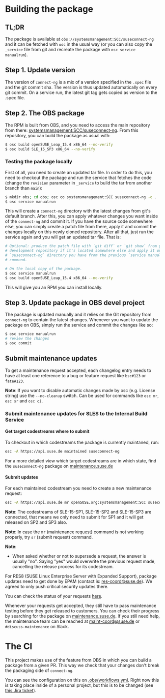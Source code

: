 # Building the package
## TL;DR

The package is available at `obs://systemsmanagement:SCC/suseconnect-ng` and it
can be fetched with `osc` in the usual way (or you can also copy the `_service`
file from git and recreate the package with `osc service manualrun`).

## Step 1. Update version

The version of `connect-ng` is a mix of a version specified in the `.spec` file
and the git commit sha. The version is thus updated automatically on every git
commit. On a service run, the latest git tag gets copied as version to the .spec file.

## Step 2. The OBS package

The RPM is built from OBS, and you need to access the main repository from
there:
[systemsmanagement:SCC/suseconnect-ng](https://build.opensuse.org/package/show/systemsmanagement:SCC/suseconnect-ng).
From this repository, you can build the package as usual with:

```bash
$ osc build openSUSE_Leap_15.4 x86_64 --no-verify
$ osc build SLE_15_SP3 x86_64 --no-verify
```

### Testing the package locally

First of all, you need to create an updated tar file. In order to do this, you
need to checkout the package and run the service that fetches the code (change the
`revision` parameter in `_service` to build the tar from another branch than `main`):

```bash
$ mkdir obs; cd obs; osc co systemsmanagement:SCC suseconnect-ng -o .
$ osc service manualrun
```

This will create a `connect-ng` directory with the latest changes from git's
default branch. After this, you can apply whatever changes you want inside of
the `connect-ng` and commit it. If you have the source code somewhere else, you
can simply create a patch file from there, apply it and commit the changes
locally on this newly cloned repository. After all that, just run the service
again and you will get an updated tar file. That is:

```bash
# Optional: produce the patch file with `git diff` or `git show` from your
# development repository if it's located somewhere else and apply it on the
# `suseconnect-ng` directory you have from the previous `service manualrun`
# command.

# On the local copy of the package.
$ osc service manualrun
$ osc build openSUSE_Leap_15.4 x86_64 --no-verify
```

This will give you an RPM you can install locally.

## Step 3. Update package in OBS devel project

The package is updated manually and it relies on the Git repository from
`connect-ng` to contain the latest changes. Whenever you want to update the
package on OBS, simply run the service and commit the changes like so:

```bash
$ osc service manualrun
# review the changes
$ osc commit
```

## Submit maintenance updates

To get a maintenance request accepted, each changelog entry needs to have at
least one reference to a bug or feature request like `bsc#123` or `fate#123`.

**Note**: If you want to disable automatic changes made by osc (e.g. License
string) use the `--no-cleanup` switch. Can be used for commands like `osc mr`,
`osc sr` and `osc ci`.

### Submit maintenance updates for SLES to the Internal Build Service

#### Get target codestreams where to submit

To checkout in which codestreams the package is currently maintaned, run:

```bash
osc -A https://api.suse.de maintained suseconnect-ng
```

For a more detailed view which target codestreams are in which state, find the
`suseconnect-ng` package on
[maintenance.suse.de](https://maintenance.suse.de/maintained/)

#### Submit updates

For each maintained codestream you need to create a new maintenance request:

```bash
osc -A https://api.suse.de mr openSUSE.org:systemsmanagement:SCC suseconnect-ng SUSE:SLE-15-SP4:GA
```

**Note**: The codestreams of SLE-15-SP1, SLE-15-SP2 and SLE-15-SP3 are connected, that means we only need to submit for SP1 and it will get released on SP2 and SP3 also.

**Note**: In case the `mr` (maintenance request) command is not working
properly, try `sr` (submit request) command.

**Note:**

* When asked whether or not to supersede a request, the answer is usually "no".
  Saying "yes" would overwrite the previous request made, cancelling the release
  process for its codestream.

For RES8 (SUSE Linux Enterprise Server with Expanded Support), package updates
need to get done by EPAM (contact is: res-coord@suse.de). We agreed to only push
critical security updates there.

You can check the status of your requests
[here](https://build.opensuse.org/package/requests/systemsmanagement:SCC/suseconnect-ng).

Whenever your requests get accepted, they still have to pass maintenance testing
before they get released to customers. You can check their progress by searching
for the package on
[maintenance.suse.de](https://maintenance.suse.de/maintained/). If you still
need help, the maintenance team can be reached at
[maint-coord@suse.de](maint-coord@suse.de) or `#discuss-maintenance` on Slack.

# The CI

This project makes use of the feature from OBS in which you can build a package
from a given PR. This way we check that your changes don't break the packaging
side of `connect-ng`.

You can see the configuration on this on
[.obs/workflows.yml](.obs/workflows.yml). Right now this is taking place inside
of a personal project, but this is to be changed (see [this Jira
ticket](https://jira.suse.com/browse/CSD-79)).
